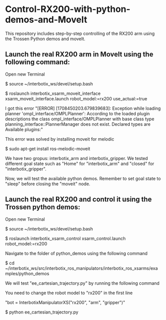 # Control-RX200-with-python-demos-and-MoveIt
This repository includes step-by-step controlling of the RX200 arm using the Trossen Python demos and moveIt.

## Launch the real RX200 arm in MoveIt using the following command:

Open new Terminal

$ source ~/interbotix_ws/devel/setup.bash

$ roslaunch interbotix_xsarm_moveit_interface xsarm_moveit_interface.launch robot_model:=rx200 use_actual:=true

I got this error "[ERROR] [1708450203.679839683]: Exception while loading planner 'ompl_interface/OMPLPlanner': According to the loaded plugin descriptions the class ompl_interface/OMPLPlanner with base class type planning_interface::PlannerManager does not exist. Declared types are 
Available plugins:"

This error was solved by installing moveit for melodic

$ sudo apt-get install ros-melodic-moveit

We have two gropus: interbotix_arm and interbotix_gripper. We tested different goal state such as "Home" for "interbotix_arm" and "closed" for "interbotix_gripper".

Now, we will test the available python demos. Remember to set goal state to "sleep" before closing the "moveit" node.

## Launch the real RX200 and control it using the Trossen python demos:
Open new Terminal

$ source ~/interbotix_ws/devel/setup.bash

$ roslaunch interbotix_xsarm_control xsarm_control.launch robot_model:=rx200

Navigate to the folder of python_demos using the following command

$ cd ~/interbotix_ws/src/interbotix_ros_manipulators/interbotix_ros_xsarms/examples/python_demos

 We will test "ee_cartesian_trajectory.py" by running the following command

 You need to change the robot model to "rx200" in the first line 

 "bot = InterbotixManipulatorXS("rx200", "arm", "gripper")"

 $ python ee_cartesian_trajectory.py


